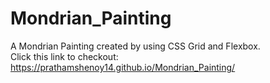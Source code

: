 # Mondrian_Painting
A Mondrian Painting created by using CSS Grid and Flexbox.<br/>
Click this link to checkout: https://prathamshenoy14.github.io/Mondrian_Painting/
